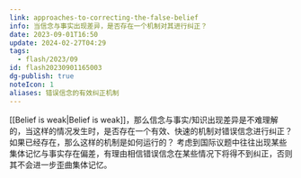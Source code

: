 ```yaml
---
link: approaches-to-correcting-the-false-belief
info: 当信念与事实出现差异，是否存在一个机制对其进行纠正？
date: 2023-09-01T16:50
update: 2024-02-27T04:29
tags:
  - flash/2023/09
id: flash20230901165003
dg-publish: true
noteIcon: 1
aliases: 错误信念的有效纠正机制
---
```


[[Belief is weak|Belief is weak]]，那么信念与事实/知识出现差异是不难理解的，当这样的情况发生时，是否存在一个有效、快速的机制对错误信念进行纠正？如果已经存在，那么这样的机制是如何运行的？
考虑到国际议题中往往出现某些集体记忆与事实存在偏差，有理由相信错误信念在某些情况下将得不到纠正，否则其不会进一步歪曲集体记忆。